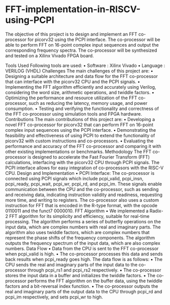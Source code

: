 # FFT-implementation-in-RISCV-using-PCPI
The objective of this project is to design and implement an FFT co-processor for picorv32 using the PCPI interface. The co-processor will be able to perform FFT on 16-point complex input sequences and output the corresponding frequency spectra. The co-processor will be synthesized and tested on a Xilinx Vivado FPGA board.


Tools Used
Following tools are used:
• Software : Xilinx Vivado
• Language : VERILOG (VHDL)
Challenges
The main challenges of this project are:
• Designing a suitable architecture and data flow for the FFT co-processor that can
interface with the picorv32 CPU and the PCPI signals.
• Implementing the FFT algorithm efficiently and accurately using Verilog, considering the
word size, arithmetic operations, and twiddle factors.
• Optimizing the performance and resource utilization of the FFT co-processor, such as
reducing the latency, memory usage, and power consumption.
• Testing and verifying the functionality and correctness of the FFT co-processor using
simulation tools and FPGA hardware.
Contributions
The main contributions of this project are:
• Developing a novel FFT co-processor for picorv32 that can perform FFT on 16-point
complex input sequences using the PCPI interface.
• Demonstrating the feasibility and effectiveness of using PCPI to extend the functionality
of picorv32 with custom instructions and co-processors.
• Evaluating the performance and accuracy of the FFT co-processor and comparing it with
other existing implementations or benchmarks.
Methodology
The FFT co-processor is designed to accelerate the Fast Fourier Transform (FFT) calculations,
interfacing with the picorv32 CPU through PCPI signals. The PCPI interface allows for easy
integration of co-processors with the RISC-V CPU.
Design and Implementation
• PCPI Interface: The co-processor is connected using PCPI signals which include pcpi_valid,
pcpi_insn, pcpi_ready, pcpi_wait, pcpi_wr, pcpi_rd, and pcpi_im. These signals enable
communication between the CPU and the co-processor, such as sending and receiving data,
indicating instruction validity and readiness, requesting more time, and writing to registers. The
co-processor also uses a custom instruction for FFT that is encoded in the R-type format, with the
opcode 0110011 and the funct7 0000010.
FFT Algorithm
• We implemented a Radix-2 FFT algorithm for its simplicity and efficiency, suitable for real-time
processing. The algorithm performs a series of butterfly operations on the input data, which are
complex numbers with real and imaginary parts. The algorithm also uses twiddle factors, which
are complex numbers that represent the phase shifts of the frequency components. The algorithm
outputs the frequency spectrum of the input data, which are also complex numbers.
Data Flow
• Data from the CPU is sent to the FFT co-processor when pcpi_valid is high.
• The co-processor processes this data and sends back results when pcpi_ready goes high.
The data flow is as follows:
▪ The CPU sends the real and imaginary parts of the input data to the co-processor through
pcpi_rs1 and pcpi_rs2 respectively.
▪ The co-processor stores the input data in a buffer and initializes the twiddle factors.
▪ The co-processor performs the FFT algorithm on the buffer data, using the twiddle factors
and a bit-reversal index function.
▪ The co-processor outputs the real and imaginary parts of the output data to the CPU
through pcpi_rd and pcpi_im respectively, and sets pcpi_wr to high.
